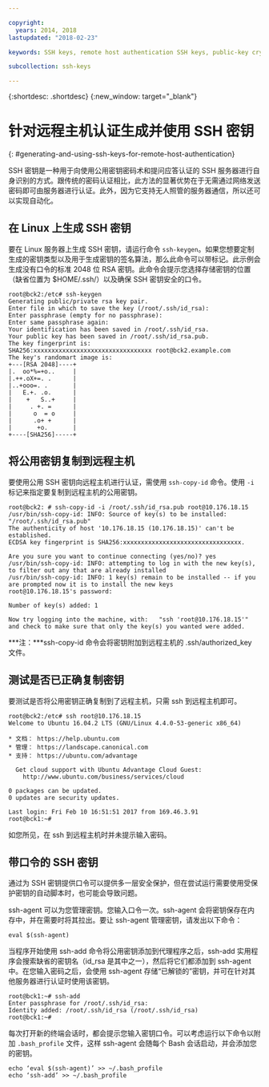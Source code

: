 ```yaml
---

copyright:
  years: 2014, 2018
lastupdated: "2018-02-23"

keywords: SSH keys, remote host authentication SSH keys, public-key cryptography

subcollection: ssh-keys

---
```


{:shortdesc: .shortdesc}
{:new_window: target="_blank"}

# 针对远程主机认证生成并使用 SSH 密钥
{: #generating-and-using-ssh-keys-for-remote-host-authentication}

SSH 密钥是一种用于向使用公用密钥密码术和提问应答认证的 SSH 服务器进行自身识别的方式。跟传统的密码认证相比，此方法的显著优势在于无需通过网络发送密码即可由服务器进行认证。此外，因为它支持无人照管的服务器通信，所以还可以实现自动化。

## 在 Linux 上生成 SSH 密钥

要在 Linux 服务器上生成 SSH 密钥，请运行命令 `ssh-keygen`。如果您想要定制生成的密钥类型以及用于生成密钥的签名算法，那么此命令可以带标记。此示例会生成没有口令的标准 2048 位 RSA 密钥。此命令会提示您选择存储密钥的位置（缺省位置为 $HOME/.ssh/）以及确保 SSH 密钥安全的口令。

    root@bck2:/etc# ssh-keygen
    Generating public/private rsa key pair.
    Enter file in which to save the key (/root/.ssh/id_rsa):
    Enter passphrase (empty for no passphrase):
    Enter same passphrase again:
    Your identification has been saved in /root/.ssh/id_rsa.
    Your public key has been saved in /root/.ssh/id_rsa.pub.
    The key fingerprint is:
    SHA256:xxxxxxxxxxxxxxxxxxxxxxxxxxxxxxxxx root@bck2.example.com
    The key's randomart image is:
    +---[RSA 2048]----+
    |.  oo*%=+o..     |
    |.++.oX+=. .      |
    |..+ooo=. .       |
    |   E.+. .o.      |
    |    +   S..+     |
    |     . +. =      |
    |      o  = o     |
    |      .o+ +      |
    |       +o.       |
    +----[SHA256]-----+

## 将公用密钥复制到远程主机

要使用公用 SSH 密钥向远程主机进行认证，需使用 `ssh-copy-id` 命令。使用 `-i` 标记来指定要复制到远程主机的公用密钥。

    root@bck2: # ssh-copy-id -i /root/.ssh/id_rsa.pub root@10.176.18.15
    /usr/bin/ssh-copy-id: INFO: Source of key(s) to be installed: "/root/.ssh/id_rsa.pub"
    The authenticity of host '10.176.18.15 (10.176.18.15)' can't be established.
    ECDSA key fingerprint is SHA256:xxxxxxxxxxxxxxxxxxxxxxxxxxxxxxxxx.

    Are you sure you want to continue connecting (yes/no)? yes
    /usr/bin/ssh-copy-id: INFO: attempting to log in with the new key(s), to filter out any that are already installed
    /usr/bin/ssh-copy-id: INFO: 1 key(s) remain to be installed -- if you are prompted now it is to install the new keys
    root@10.176.18.15's password:

    Number of key(s) added: 1

    Now try logging into the machine, with:   "ssh 'root@10.176.18.15'"
    and check to make sure that only the key(s) you wanted were added.

***注：***ssh-copy-id 命令会将密钥附加到远程主机的 .ssh/authorized_key 文件。

## 测试是否已正确复制密钥

要测试是否将公用密钥正确复制到了远程主机，只需 ssh 到远程主机即可。

    root@bck2:/etc# ssh root@10.176.18.15
    Welcome to Ubuntu 16.04.2 LTS (GNU/Linux 4.4.0-53-generic x86_64)

    * 文档： https://help.ubuntu.com
    * 管理： https://landscape.canonical.com
    * 支持： https://ubuntu.com/advantage

      Get cloud support with Ubuntu Advantage Cloud Guest:
        http://www.ubuntu.com/business/services/cloud

    0 packages can be updated.
    0 updates are security updates.

    Last login: Fri Feb 10 16:51:51 2017 from 169.46.3.91
    root@bck1:~#

如您所见，在 ssh 到远程主机时并未提示输入密码。

## 带口令的 SSH 密钥

通过为 SSH 密钥提供口令可以提供多一层安全保护，但在尝试运行需要使用受保护密钥的自动脚本时，也可能会导致问题。

ssh-agent 可以为您管理密钥。您输入口令一次。ssh-agent 会将密钥保存在内存中，并在需要时将其拉出。要让 ssh-agent 管理密钥，请发出以下命令：

    eval $(ssh-agent)

当程序开始使用 ssh-add 命令将公用密钥添加到代理程序之后，ssh-add 实用程序会搜索缺省的密钥名（id_rsa 是其中之一），然后将它们都添加到 ssh-agent 中。在您输入密码之后，会使用 ssh-agent 存储“已解锁的”密钥，并可在针对其他服务器进行认证时使用该密钥。

    root@bck1:~# ssh-add
    Enter passphrase for /root/.ssh/id_rsa:
    Identity added: /root/.ssh/id_rsa (/root/.ssh/id_rsa)
    root@bck1:~#

每次打开新的终端会话时，都会提示您输入密钥口令。可以考虑运行以下命令以附加 `.bash_profile` 文件，这样 ssh-agent 会随每个 Bash 会话启动，并会添加您的密钥。

    echo ‘eval $(ssh-agent)’ >> ~/.bash_profile
    echo ‘ssh-add’ >> ~/.bash_profile
